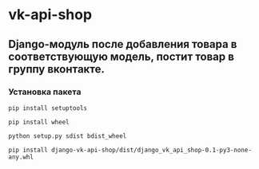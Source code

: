 # vk-api-shop

## Django-модуль после добавления товара в соответствующую модель, постит товар в группу вконтакте.

### Установка пакета
```
pip install setuptools

pip install wheel

python setup.py sdist bdist_wheel

pip install django-vk-api-shop/dist/django_vk_api_shop-0.1-py3-none-any.whl
```
